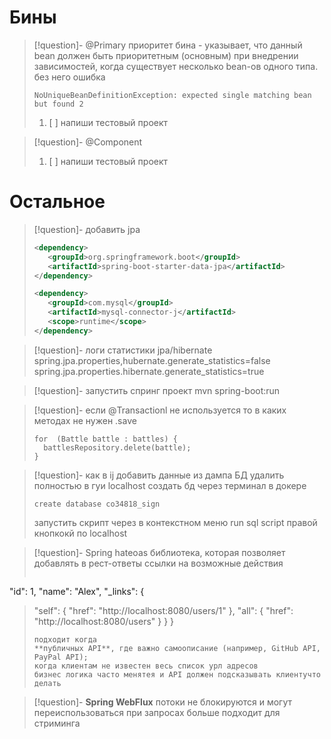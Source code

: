 # Бины

>[!question]- @Primary
>приоритет бина -  указывает, что данный bean должен быть приоритетным (основным) при внедрении зависимостей, когда существует несколько bean-ов одного типа.  
>без него ошибка 
>```
>NoUniqueBeanDefinitionException: expected single matching bean but found 2
>```
>1. [ ] напиши тестовый проект 

>[!question]- @Component
>1. [ ] напиши тестовый проект  
# Остальное 

>[!question]- добавить jpa
>```xml
><dependency>
>    <groupId>org.springframework.boot</groupId>
>    <artifactId>spring-boot-starter-data-jpa</artifactId>
></dependency>
>
><dependency>
>    <groupId>com.mysql</groupId>
>    <artifactId>mysql-connector-j</artifactId>
>    <scope>runtime</scope>
></dependency>
>```

>[!question]- логи статистики jpa/hibernate
> spring.jpa.properties,hubernate.generate_statistics=false
> spring.jpa.properties.hibernate.generate_statistics=true

>[!question]- запустить спринг проект
>mvn spring-boot:run

>[!question]- если @Transactionl не используется то в каких методах не нужен .save
>```List<Battle> battles = battlesRepository.getBattlesFromClient(battleIdList); 
>for  (Battle battle : battles) {  
 >   battlesRepository.delete(battle);  
>}
>```

>[!question]- как в ij добавить данные из дампа БД
>удалить полностью в гуи localhost
>создать бд через терминал в докере 
>```
>create database co34818_sign
>``` 
>запустить скрипт через в контекстном меню run sql script правой кнопкокй по localhost 

>[!question]- Spring hateoas
>библиотека, которая позволяет добавлять в  рест-ответы ссылки на возможные действия 
>```{
  "id": 1,
  "name": "Alex",
  "_links": {
>"self": { "href": "http://localhost:8080/users/1" },
>"all": { "href": "http://localhost:8080/users" }
  }
}
>```
>подходит когда 
>**публичных API**, где важно самоописание (например, GitHub API, PayPal API);
>когда клиентам не известен весь список урл адресов
>бизнес логика часто менятея и API должен подсказывать клиентучто делать 

>[!question]- **Spring WebFlux**
>потоки не блокируются и могут переиспользоваться при запросах
>больше подходит для стриминга

